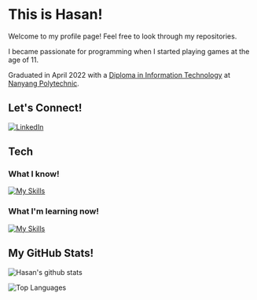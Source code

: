 # This is Hasan!

Welcome to my profile page! Feel free to look through my repositories.

I became passionate for programming when I started playing games at the age of 11.

Graduated in April 2022 with a [Diploma in Information Technology](https://www.nyp.edu.sg/schools/sit/full-time-courses/information-technology.html) at [Nanyang Polytechnic](https://www.nyp.edu.sg/).

## Let's Connect!
[![LinkedIn](https://img.shields.io/badge/LinkedIn-0077B5?style=for-the-badge&logo=linkedin&logoColor=white)](https://www.linkedin.com/in/muhammad-hasan-455636203/)

## Tech
### What I know!
[![My Skills](https://skillicons.dev/icons?i=html,css,js,nodejs,py,mysql,sequelize,react,aws)](https://skillicons.dev)
### What I'm learning now!
[![My Skills](https://skillicons.dev/icons?i=tailwind)](https://skillicons.dev)

## My GitHub Stats!
![Hasan's github stats](https://github-readme-stats.vercel.app/api?username=muhdhasan&count_private=true&theme=algolia&show_icons=true)

![Top Languages](https://github-readme-stats.vercel.app/api/top-langs/?username=muhdhasan&layout=compact&count_private=true&theme=algolia&hide=jupyter%20notebook)
